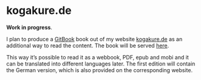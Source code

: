 # kogakure.de

**Work in progress**.

I plan to produce a [GitBook][gitbook] book out of my website [kogakure.de][kogakure]
as an additional way to read the content. The book will be served [here][project].

This way it’s possible to read it as a webbook, PDF, epub and mobi and it can
be translated into different languages later. The first edition will contain
the German version, which is also provided on the corresponding website.

[gitbook]: https://www.gitbook.com/
[kogakure]: https://kogakure.de/
[project]: https://www.gitbook.com/book/kogakure/book-kogakure
